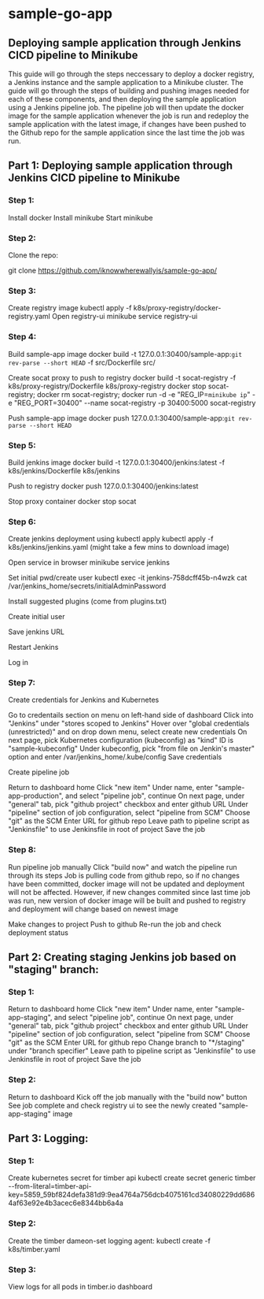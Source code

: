 # sample-go-app
## Deploying sample application through Jenkins CICD pipeline to Minikube

This guide will go through the steps neccessary to deploy a docker registry, a Jenkins instance and the sample application to a Minikube cluster. The guide will go through the steps of building and pushing images needed for each of these components, and then deploying the sample application using a Jenkins pipeline job. The pipeline job will then update the docker image for the sample application whenever the job is run and redeploy the sample application with the latest image, if changes have been pushed to the Github repo for the sample application since the last time the job was run.

## Part 1: Deploying sample application through Jenkins CICD pipeline to Minikube

### Step 1:

Install docker
Install minikube 
Start minikube

### Step 2: 

Clone the repo: 

git clone https://github.com/iknowwherewallyis/sample-go-app/ 

### Step 3: 

Create registry image
kubectl apply -f k8s/proxy-registry/docker-registry.yaml
Open registry-ui
minikube service registry-ui

### Step 4:

Build sample-app image 
docker build -t 127.0.0.1:30400/sample-app:`git rev-parse --short HEAD` -f src/Dockerfile src/

Create socat proxy to push to registry
docker build -t socat-registry -f k8s/proxy-registry/Dockerfile k8s/proxy-registry
docker stop socat-registry; docker rm socat-registry;  docker run -d -e "REG_IP=`minikube ip`" -e "REG_PORT=30400"   --name socat-registry -p 30400:5000 socat-registry

Push sample-app image
docker push 127.0.0.1:30400/sample-app:`git rev-parse --short HEAD`

### Step 5:

Build jenkins image
docker build -t 127.0.0.1:30400/jenkins:latest -f k8s/jenkins/Dockerfile k8s/jenkins

Push to registry
docker push 127.0.0.1:30400/jenkins:latest

Stop proxy container
docker stop socat

### Step 6: 

Create jenkins deployment using kubectl apply
kubectl apply -f k8s/jenkins/jenkins.yaml (might take a few mins to download image)

Open service in browser
minikube service jenkins

Set initial pwd/create user
kubectl exec -it jenkins-758dcff45b-n4wzk cat /var/jenkins_home/secrets/initialAdminPassword

Install suggested plugins (come from plugins.txt) 

Create initial user

Save jenkins URL 

Restart Jenkins

Log in

### Step 7:

Create credentials for Jenkins and Kubernetes

Go to credentails section on menu on left-hand side of dashboard
Click into "Jenkins" under "stores scoped to Jenkins"
Hover over "global credentials (unrestricted)" and on drop down menu, select create new credentials
On next page, pick Kubernetes configuration (kubeconfig) as "kind"
ID is "sample-kubeconfig"
Under kubeconfig, pick "from file on Jenkin's master" option and enter /var/jenkins_home/.kube/config
Save credentials

Create pipeline job

Return to dashboard home
Click "new item"
Under name, enter "sample-app-production", and select "pipeline job", continue
On next page, under "general" tab, pick "github project" checkbox and enter github URL
Under "pipeline" section of job configuration, select "pipeline from SCM"
Choose "git" as the SCM
Enter URL for github repo
Leave path to pipeline script as "Jenkinsfile" to use Jenkinsfile in root of project
Save the job

### Step 8:

Run pipeline job manually
Click "build now" and watch the pipeline run through its steps
Job is pulling code from github repo, so if no changes have been committed, docker image will not be updated and deployment will not be affected. However, if new changes commited since last time job was run, new version of docker image will be built and pushed to registry and deployment will change based on newest image

Make changes to project
Push to github
Re-run the job and check deployment status

## Part 2: Creating staging Jenkins job based on "staging" branch:

### Step 1:
Return to dashboard home
Click "new item"
Under name, enter "sample-app-staging", and select "pipeline job", continue
On next page, under "general" tab, pick "github project" checkbox and enter github URL
Under "pipeline" section of job configuration, select "pipeline from SCM"
Choose "git" as the SCM
Enter URL for github repo
Change branch to "*/staging" under "branch specifier"
Leave path to pipeline script as "Jenkinsfile" to use Jenkinsfile in root of project
Save the job


### Step 2:
Return to dashboard
Kick off the job manually with the "build now" button
See job complete and check registry ui to see the newly created "sample-app-staging" image


## Part 3: Logging:

### Step 1:
Create kubernetes secret for timber api
kubectl create secret generic timber --from-literal=timber-api-key=5859_59bf824defa381d9:9ea4764a756dcb4075161cd34080229dd6864af63e92e4b3acec6e8344bb6a4a

### Step 2:
Create the timber dameon-set logging agent:
kubectl create -f k8s/timber.yaml


### Step 3:
View logs for all pods in timber.io dashboard



